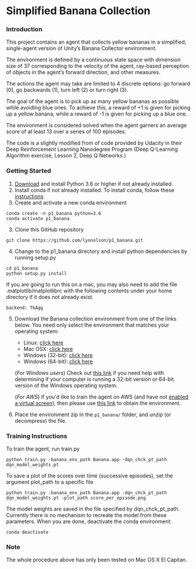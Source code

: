 # Simplified Banana Collection

### Introduction

This project contains an agent that collects yellow bananas in a simplified, single-agent version of Unity’s Banana Collector environment.

The environment is defined by a continuous state space with dimension size of 37 corresponding to the velocity of the agent, ray-based perception of objects in the agent’s forward direction, and other measures.

The actions the agent may take are limited to 4 discrete options: go forward (0), go backwards (1), turn left (2) or turn right (3).

The goal of the agent is to pick up as many yellow bananas as possible while avoiding blue ones.  To achieve this, a reward of +1 is given for picking up a yellow banana, while a reward of -1 is given for picking up a blue one.

The environment is considered solved when the agent garners an average score of at least 13 over a series of 100 episodes.

The code is a slightly modified from of code provided by Udacity in their Deep Reinforcement Learning Nanodegree Program (Deep Q-Learning Algorithm exercise, Lesson 2, Deep Q Networks.)

### Getting Started
1. [Download](https://www.python.org/downloads/) and install Python 3.6 or higher if not already installed.
2. Install conda if not already installed.  To install conda, follow these [instructions](https://conda.io/docs/user-guide/install/index.html)
3. Create and activate a new conda environment
```
conda create -n p1_banana python=3.6
conda activate p1_banana
```
3. Clone this GitHub repository
```
git clone https://github.com/lynnolson/p1_banana.git
```
4. Change to the p1_banana directory and install python dependencies by running setup.py
```
cd p1_banana
python setup.py install
```
If you are going to run this on a mac, you may also need to add the file .matplotlib/matplotlibrc with the following contents under your home directory if it does not already exist.
```
backend: TkAgg
```
5. Download the Banana collection environment from one of the links below.  You need only select the environment that matches your operating system:
    - Linux: [click here](https://s3-us-west-1.amazonaws.com/udacity-drlnd/P1/Banana/Banana_Linux.zip)
    - Mac OSX: [click here](https://s3-us-west-1.amazonaws.com/udacity-drlnd/P1/Banana/Banana.app.zip)
    - Windows (32-bit): [click here](https://s3-us-west-1.amazonaws.com/udacity-drlnd/P1/Banana/Banana_Windows_x86.zip)
    - Windows (64-bit): [click here](https://s3-us-west-1.amazonaws.com/udacity-drlnd/P1/Banana/Banana_Windows_x86_64.zip)

    (_For Windows users_) Check out [this link](https://support.microsoft.com/en-us/help/827218/how-to-determine-whether-a-computer-is-running-a-32-bit-version-or-64) if you need help with determining if your computer is running a 32-bit version or 64-bit version of the Windows operating system.

    (_For AWS_) If you'd like to train the agent on AWS (and have not [enabled a virtual screen](https://github.com/Unity-Technologies/ml-agents/blob/master/docs/Training-on-Amazon-Web-Service.md)), then please use [this link](https://s3-us-west-1.amazonaws.com/udacity-drlnd/P1/Banana/Banana_Linux_NoVis.zip) to obtain the environment.

6. Place the environment zip in the `p1_banana/` folder, and unzip (or decompress) the file.

### Training Instructions

To train the agent, run train.py

```
python train.py -banana_env_path Banana.app -dqn_chck_pt_path dqn_model_weights.pt
```

To save a plot of the scores over time (successive episodes), set the argument plot_path to a specific file

```
python train.py -banana_env_path Banana.app -dqn_chck_pt_path dqn_model_weights.pt -plot_path score_per_episode.png
```
The model weights are saved in the file specified by dqn_chck_pt_path.  Currently there is no mechanism to recreate the model from these parameters.
When you are done, deactivate the conda environment:
```
conda deactivate
```
### Note
The whole procedure above has only been tested on Mac OS X El Capitan.
